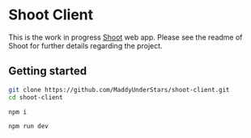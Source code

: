 # Shoot Client

This is the work in progress [Shoot](https://github.com/MaddyUnderStars/shoot) web app.
Please see the readme of Shoot for further details regarding the project.

## Getting started

```sh
git clone https://github.com/MaddyUnderStars/shoot-client.git
cd shoot-client

npm i

npm run dev
```